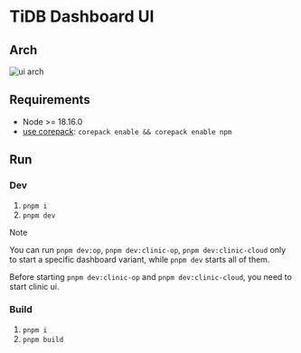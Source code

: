 # TiDB Dashboard UI

## Arch

![ui arch](./ui_arch.png)

## Requirements

- Node >= 18.16.0
- [use corepack](https://www.totaltypescript.com/how-to-use-corepack): `corepack enable && corepack enable npm`

## Run

### Dev

1. `pnpm i`
1. `pnpm dev`

> [!Note]
>
> You can run `pnpm dev:op`, `pnpm dev:clinic-op`, `pnpm dev:clinic-cloud` only to start a specific dashboard variant, while `pnpm dev` starts all of them.
>
> Before starting `pnpm dev:clinic-op` and `pnpm dev:clinic-cloud`, you need to start clinic ui.

### Build

1. `pnpm i`
1. `pnpm build`
